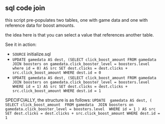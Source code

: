 ## sql code join

this script pre-populates two tables, one with game data and one with reference data for boost amounts.

the idea here is that you can select a value that references another table.

See it in action:
* `SOURCE` initialize.sql
* `UPDATE gamedata AS dest, (SELECT click_boost_amount FROM gamedata JOIN boosters on gamedata.click_booster_level = boosters.level where id = 0) AS src SET dest.clicks = dest.clicks + src.click_boost_amount WHERE dest.id = 0`
* `UPDATE gamedata AS dest, (SELECT click_boost_amount FROM gamedata JOIN boosters on gamedata.click_booster_level = boosters.level WHERE id = 1) AS src SET dest.clicks = dest.clicks + src.click_boost_amount WHERE dest.id = 1`

SPECIFCIALLY, the structure is as follows:
`UPDATE 
	gamedata AS dest,
	(
		SELECT click_boost_amount 
		FROM gamedata 
			JOIN boosters on gamedata.click_booster_level = boosters.level 
		WHERE id = 1
	) AS src 
SET dest.clicks = dest.clicks + src.click_boost_amount
WHERE dest.id = 1`